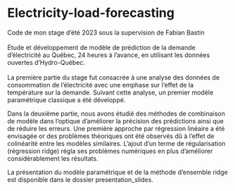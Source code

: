 # Electricity-load-forecasting

Code de mon stage d’été 2023 sous la supervision de Fabian Bastin
<br>
<br>
Étude et développement de modèle de prédiction de la demande d’électricité au Québec, 24 heures à l’avance, en utilisant les données ouvertes d’Hydro-Québec. 
<br>
<br>
La première partie du stage fut consacrée à une analyse des données de consommation de l’électricité avec une emphase sur l’effet de la température sur la demande. Suivant cette analyse, un premier modèle paramétrique classique a été développé.

Dans la deuxième partie, nous avons étudié des méthodes de combinaison de modèle dans l’optique d’améliorer la précision des prédictions ainsi que de réduire les erreurs. Une première approche par régression linéaire a été envisagée or des problèmes théoriques ont été observés dû à l’effet de colinéarité entre les modèles similaires. L’ajout d’un terme de régularisation (régression ridge) régla ses problèmes numériques en plus d’améliorer considérablement les résultats.

La présentation du modèle paramétrique et de la méthode d’ensemble ridge est disponible dans le dossier presentation_slides.
